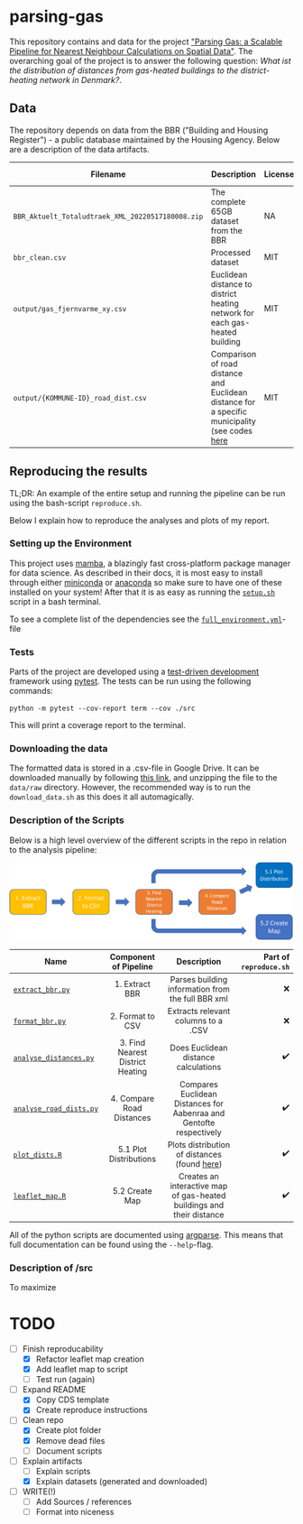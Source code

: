 # parsing-gas
This repository contains and data for the project ["Parsing Gas: a Scalable Pipeline for Nearest Neighbour Calculations on Spatial Data"](https://docs.google.com/document/d/1QARkB9bbmuBmNGZnxdJk5fv-x4OBOQfLu0BlF04vgGE/edit?usp=sharing). The overarching goal of the project is to answer the following question: *What ist the distribution of distances from gas-heated buildings to the district-heating network in Denmark?*. 

## Data
The repository depends on data from the BBR ("Building and Housing Register") - a public database maintained by the Housing Agency. Below are a description of the data artifacts. 

Filename | Description | License | Source | Generated in Reproduction
---- | --- | --- | --- | --- 
`BBR_Aktuelt_Totaludtraek_XML_20220517180008.zip` | The complete 65GB dataset from the BBR | NA | [datafordeler.dk](https://datafordeler.dk/) | :x:
`bbr_clean.csv`| Processed dataset | MIT | [Instructions here](#downloading-the-data) | :heavy_check_mark:
`output/gas_fjernvarme_xy.csv`| Euclidean distance to district heating network for each gas-heated building | MIT | Generated by [`analyse_distances.py`](./analyse_distances.py) | :heavy_check_mark:
`output/{KOMMUNE-ID}_road_dist.csv`| Comparison of road distance and Euclidean distance for a specific municipality (see codes [here](./kommunekode.csv)| MIT | Generated by [`analyse_road_dists.py`](./analyse_road_dists.py) | :heavy_check_mark:


## Reproducing the results 
TL;DR: An example of the entire setup and running the pipeline can be run using the bash-script `reproduce.sh`. 

Below I explain how to reproduce the analyses and plots of my report. 

### Setting up the Environment
This project uses [mamba](https://mamba.readthedocs.io/en/latest/), a blazingly fast cross-platform package manager for data science. As described in their docs, it is most easy to install through either [miniconda](LINK) or [anaconda](LINK) so make sure to have one of these installed on your system! After that it is as easy as running the [`setup.sh`](./setup.sh) script in a bash terminal. 

To see a complete list of the dependencies see the [`full_environment.yml`](./full_environment.yml)-file

### Tests
Parts of the project are developed using a [test-driven development](https://en.wikipedia.org/wiki/Test-driven_development) framework using [pytest](https://docs.pytest.org/en/7.1.x/). The tests can be run using the following commands: 

```{console}
python -m pytest --cov-report term --cov ./src
```

This will print a coverage report to the terminal.  

### Downloading the data
The formatted data is stored in a .csv-file in Google Drive. It can be downloaded manually by following [this link](https://drive.google.com/file/d/1bSWGPgW8K4S9BiWFasG32rhqevCG8OkM/view?usp=sharing), and unzipping the file to the `data/raw` directory. However, the recommended way is to run the `download_data.sh` as this does it all automagically.

### Description of the Scripts
Below is a high level overview of the different scripts in the repo in relation to the analysis pipeline:

![Analysis pipeline](plots/analysis-pipeline.png)

Name | Component of Pipeline | Description | Part of `reproduce.sh` 
---- | :----: | :---: | ---:
[`extract_bbr.py`](/extract_bbr.py)| 1. Extract BBR | Parses building information from the full BBR xml | :x:
[`format_bbr.py`](/format_bbr.py)| 2. Format to CSV | Extracts relevant columns to a .CSV | :x:
[`analyse_distances.py`](LINK)| 3. Find Nearest District Heating | Does Euclidean distance calculations | :heavy_check_mark:
[`analyse_road_dists.py`](./analyse_road_dists.py)| 4. Compare Road Distances | Compares Euclidean Distances for Aabenraa and Gentofte respectively | :heavy_check_mark:
[`plot_dists.R`](/plot_dists.R)| 5.1 Plot Distributions| Plots distribution of distances (found [here](./plots/))| :heavy_check_mark:
[`leaflet_map.R`](/leaflet_map.R)| 5.2 Create Map | Creates an interactive map of gas-heated buildings and their distance | :heavy_check_mark:

All of the python scripts are documented using [argparse](https://docs.python.org/3/library/argparse.html). This means that full documentation can be found using the `--help`-flag.

### Description of /src
To maximize


# TODO 
- [ ] Finish reproducability
    - [x] Refactor leaflet map creation
    - [x] Add leaflet map to script 
    - [ ] Test run (again)
- [ ] Expand README
    - [x] Copy CDS template
    - [x] Create reproduce instructions
- [ ] Clean repo
    - [x] Create plot folder
    - [x] Remove dead files
    - [ ] Document scripts
- [ ] Explain artifacts
    - [ ] Explain scripts
    - [x] Explain datasets (generated and downloaded)
- [ ] WRITE(!)
    - [ ] Add Sources / references
    - [ ] Format into niceness
